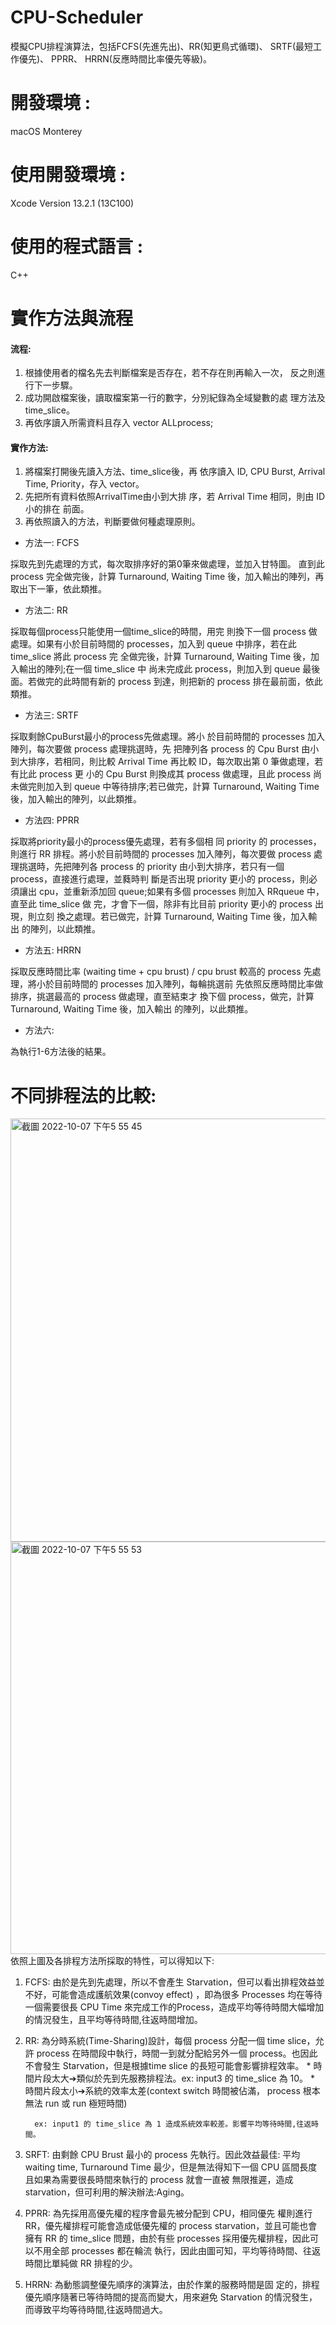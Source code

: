 # CPU-Scheduler
模擬CPU排程演算法，包括FCFS(先進先出)、RR(知更鳥式循環)、 SRTF(最短工作優先)、 PPRR、 HRRN(反應時間比率優先等級)。

# 開發環境 :
macOS Monterey
# 使用開發環境 : 
Xcode Version 13.2.1 (13C100) 
# 使用的程式語言 : 
C++
# 實作方法與流程
#### 流程:
1. 根據使用者的檔名先去判斷檔案是否存在，若不存在則再輸入一次， 反之則進行下一步驟。
2. 成功開啟檔案後，讀取檔案第一行的數字，分別紀錄為全域變數的處 理方法及 time_slice。
3. 再依序讀入所需資料且存入 vector<pData> ALLprocess;
#### 實作方法:
1. 將檔案打開後先讀入方法、time_slice後，再 依序讀入 ID, CPU Burst, Arrival Time, Priority，存入 vector。
2. 先把所有資料依照ArrivalTime由小到大排 序，若 Arrival Time 相同，則由 ID 小的排在 前面。
3. 再依照讀入的方法，判斷要做何種處理原則。
* 方法一: FCFS

採取先到先處理的方式，每次取排序好的第0筆來做處理，並加入甘特圖。
直到此 process 完全做完後，計算 Turnaround, Waiting Time 後，加入輸出的陣列，再取出下一筆，依此類推。
* 方法二: RR

採取每個process只能使用一個time_slice的時間，用完 則換下一個 process 做處理。如果有小於目前時間的 processes，加入到 queue 中排序，若在此 time_slice 將此 process 完   全做完後，計算 Turnaround, Waiting Time 後，加入輸出的陣列;在一個 time_slice 中 尚未完成此 process，則加入到 queue 最後面。若做完的此時間有新的 process 到達，則把新的 process 排在最前面，依此類推。
* 方法三: SRTF

採取剩餘CpuBurst最小的process先做處理。將小 於目前時間的 processes 加入陣列，每次要做 process 處理挑選時，先 把陣列各 process 的 Cpu Burst 由小到大排序，若相同，則比較 Arrival Time 再比較 ID，每次取出第 0 筆做處理，若有比此 process 更 小的 Cpu Burst 則換成其 process 做處理，且此 process 尚未做完則加入到 queue 中等待排序;若已做完，計算 Turnaround, Waiting Time後，加入輸出的陣列，以此類推。
* 方法四: PPRR

採取將priority最小的process優先處理，若有多個相
同 priority 的 processes，則進行 RR 排程。將小於目前時間的 processes 加入陣列，每次要做 process 處理挑選時，先把陣列各 process 的 priority 由小到大排序，若只有一個 process，直接進行處理，並蕤時判 斷是否出現 priority 更小的 process，則必須讓出 cpu，並重新添加回 queue;如果有多個 processes 則加入 RRqueue 中，直至此 time_slice 做 完，才會下一個，除非有比目前 priority 更小的 process 出現，則立刻 換之處理。若已做完，計算 Turnaround, Waiting Time 後，加入輸出 的陣列，以此類推。
* 方法五: HRRN

採取反應時間比率 (waiting time + cpu brust) / cpu brust 較高的 process 先處理，將小於目前時間的 processes 加入陣列，每輪挑選前 先依照反應時間比率做排序，挑選最高的 process 做處理，直至結束才 換下個 process，做完，計算 Turnaround, Waiting Time 後，加入輸出 的陣列，以此類推。
* 方法六:
  
為執行1-6方法後的結果。
  
# 不同排程法的比較:
<img width="677" alt="截圖 2022-10-07 下午5 55 45" src="https://user-images.githubusercontent.com/95215851/194527337-ad1b17d1-3848-4c79-8245-4f2d83252eab.png">
<img width="660" alt="截圖 2022-10-07 下午5 55 53" src="https://user-images.githubusercontent.com/95215851/194527355-c1be2710-b1c3-466f-bf73-9e9adff9f087.png">
依照上圖及各排程方法所採取的特性，可以得知以下:
  
1. FCFS: 由於是先到先處理，所以不會產生 Starvation，但可以看出排程效益並不好，可能會造成護航效果(convoy effect) ，即為很多 Processes 均在等待一個需要很長 CPU Time 來完成工作的Process，造成平均等待時間大幅增加的情況發生，且平均等待時間,往返時間增加。
  
2. RR: 為分時系統(Time-Sharing)設計，每個 process 分配一個 time slice，允許 process 在時間段中執行，時間一到就分配給另外一個 process。也因此不會發生 Starvation，但是根據time slice 的長短可能會影響排程效率。
       * 時間片段太大➔類似於先到先服務排程法。ex: input3 的 time_slice 為 10。
       * 時間片段太小➔系統的效率太差(context switch 時間被佔滿， process 根本無法 run 或 run 極短時間)
    
         ex: input1 的 time_slice 為 1 造成系統效率較差。影響平均等待時間,往返時間。
  
3. SRFT: 由剩餘 CPU Brust 最小的 process 先執行。因此效益最佳: 平均 waiting time, Turnaround Time 最少，但是無法得知下一個 CPU 區間長度且如果為需要很長時間來執行的 process 就會一直被 無限推遲，造成 starvation，但可利用的解決辦法:Aging。
  
4. PPRR: 為先採用高優先權的程序會最先被分配到 CPU，相同優先 權則進行 RR，優先權排程可能會造成低優先權的 process starvation，並且可能也會擁有 RR 的 time_slice 問題，由於有些 processes 採用優先權排程，因此可以不用全部 processes 都在輪流 執行，因此由圖可知，平均等待時間、往返時間比單純做 RR 排程的少。
  
5. HRRN: 為動態調整優先順序的演算法，由於作業的服務時間是固 定的，排程優先順序隨著已等待時間的提高而變大，用來避免 Starvation 的情況發生，而導致平均等待時間,往返時間過大。
